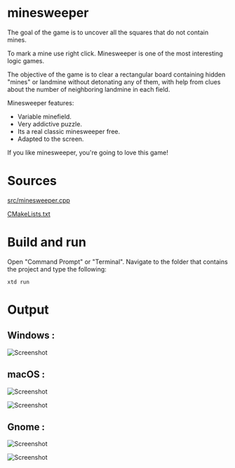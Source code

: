 # minesweeper

The goal of the game is to uncover all the squares that do not contain mines.

To mark a mine use right click. Minesweeper is one of the most interesting logic games.

The objective of the game is to clear a rectangular board containing hidden "mines" or landmine without detonating any of them, 
with help from clues about the number of neighboring landmine in each field.

Minesweeper features:
 - Variable minefield.
 - Very addictive puzzle.
 - Its a real classic minesweeper free.
 - Adapted to the screen.
 
 If you like minesweeper, you're going to love this game!
 
# Sources

[src/minesweeper.cpp](src/minesweeper.cpp)

[CMakeLists.txt](CMakeLists.txt)

# Build and run

Open "Command Prompt" or "Terminal". Navigate to the folder that contains the project and type the following:

```shell
xtd run
```

# Output

## Windows :

![Screenshot](../../../docs/pictures/examples/minesweeper_w.png)

## macOS :

![Screenshot](../../../docs/pictures/examples/minesweeper_m.png)

![Screenshot](../../../docs/pictures/examples/minesweeper_md.png)

## Gnome :

![Screenshot](../../../docs/pictures/examples/minesweeper_g.png)

![Screenshot](../../../docs/pictures/examples/minesweeper_gd.png)
